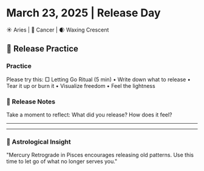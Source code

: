 # March 23, 2025 | Release Day
☀️ Aries | 🌙 Cancer | 🌒 Waxing Crescent

## 🌱 Release Practice

### Practice
Please try this:
□ Letting Go Ritual (5 min)
  • Write down what to release
  • Tear it up or burn it
  • Visualize freedom
  • Feel the lightness

### 📝 Release Notes
Take a moment to reflect:
What did you release? How does it feel?
_______________________
_______________________

### 💫 Astrological Insight
"Mercury Retrograde in Pisces encourages releasing old patterns. Use this time to let go of what no longer serves you." 